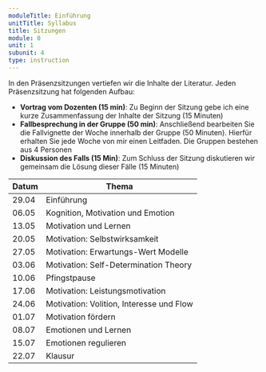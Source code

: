 ```yaml
---
moduleTitle: Einführung
unitTitle: Syllabus
title: Sitzungen
module: 0
unit: 1
subunit: 4
type: instruction
---
```

	

In den Präsenzsitzungen vertiefen wir die Inhalte der Literatur. Jeden Präsenzsitzung hat folgenden Aufbau:

* **Vortrag vom Dozenten (15 min)**: Zu Beginn der Sitzung gebe ich eine kurze Zusammenfassung der Inhalte der Sitzung (15 Minuten)
* **Fallbesprechung in der Gruppe (50 min)**: Anschließend bearbeiten Sie die Fallvignette der Woche innerhalb der Gruppe (50 Minuten). Hierfür erhalten Sie jede Woche von mir einen Leitfaden. Die Gruppen bestehen aus 4 Personen 
* **Diskussion des Falls (15 Min)**: Zum Schluss der Sitzung diskutieren wir gemeinsam die Lösung dieser Fälle (15 Minuten)



| Datum | Thema                                    |
|-------|------------------------------------------|
| 29.04 | Einführung                               |
| 06.05 | Kognition, Motivation und Emotion        |
| 13.05 | Motivation und Lernen                    |
| 20.05 | Motivation: Selbstwirksamkeit            |
| 27.05 | Motivation: Erwartungs-Wert Modelle      |
| 03.06 | Motivation: Self-Determination Theory    |
| 10.06 | Pfingstpause                             |
| 17.06 | Motivation: Leistungsmotivation          |
| 24.06 | Motivation: Volition, Interesse und Flow |
| 01.07 | Motivation fördern                       |
| 08.07 | Emotionen und Lernen                     |
| 15.07 | Emotionen regulieren                     |
| 22.07 | Klausur                                  |